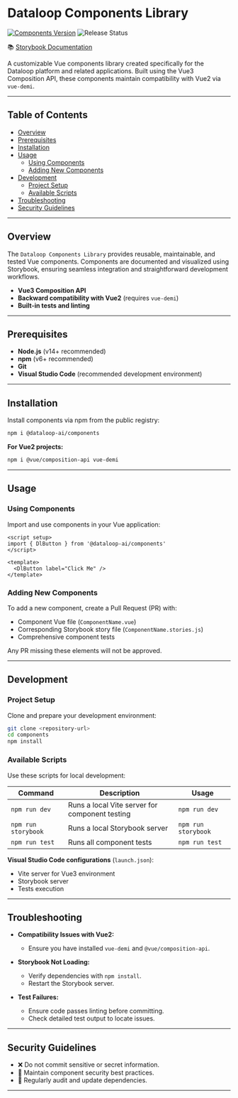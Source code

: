 # **Dataloop Components Library**

[![Components Version](https://img.shields.io/npm/v/@dataloop-ai/components?label=Latest%20Library%20Version)](https://www.npmjs.com/package/@dataloop-ai/components)
![Release Status](https://img.shields.io/badge/Release%20Status-Beta-yellowgreen)

📚 [Storybook Documentation](https://dataloop-ai.github.io/components/)

A customizable Vue components library created specifically for the Dataloop platform and related applications. Built using the Vue3 Composition API, these components maintain compatibility with Vue2 via `vue-demi`.

---

## **Table of Contents**

- [Overview](#overview)
- [Prerequisites](#prerequisites)
- [Installation](#installation)
- [Usage](#usage)
  - [Using Components](#using-components)
  - [Adding New Components](#adding-new-components)
- [Development](#development)
  - [Project Setup](#project-setup)
  - [Available Scripts](#available-scripts)
- [Troubleshooting](#troubleshooting)
- [Security Guidelines](#security-guidelines)

---

## **Overview**

The `Dataloop Components Library` provides reusable, maintainable, and tested Vue components. Components are documented and visualized using Storybook, ensuring seamless integration and straightforward development workflows.

- **Vue3 Composition API**
- **Backward compatibility with Vue2** (requires `vue-demi`)
- **Built-in tests and linting**

---

## **Prerequisites**

- **Node.js** (v14+ recommended)
- **npm** (v6+ recommended)
- **Git**
- **Visual Studio Code** (recommended development environment)

---

## **Installation**

Install components via npm from the public registry:

```bash
npm i @dataloop-ai/components
```

**For Vue2 projects:**

```bash
npm i @vue/composition-api vue-demi
```

---

## **Usage**

### **Using Components**

Import and use components in your Vue application:

```vue
<script setup>
import { DlButton } from '@dataloop-ai/components'
</script>

<template>
  <DlButton label="Click Me" />
</template>
```

### **Adding New Components**

To add a new component, create a Pull Request (PR) with:

- Component Vue file (`ComponentName.vue`)
- Corresponding Storybook story file (`ComponentName.stories.js`)
- Comprehensive component tests

Any PR missing these elements will not be approved.

---

## **Development**

### **Project Setup**

Clone and prepare your development environment:

```bash
git clone <repository-url>
cd components
npm install
```

### **Available Scripts**

Use these scripts for local development:

| Command                | Description                                      | Usage                   |
|------------------------|--------------------------------------------------|-------------------------|
| `npm run dev`          | Runs a local Vite server for component testing   | `npm run dev`           |
| `npm run storybook`    | Runs a local Storybook server                    | `npm run storybook`     |
| `npm run test`         | Runs all component tests                         | `npm run test`          |

**Visual Studio Code configurations** (`launch.json`):

- Vite server for Vue3 environment
- Storybook server
- Tests execution

---

## **Troubleshooting**

- **Compatibility Issues with Vue2:**
  - Ensure you have installed `vue-demi` and `@vue/composition-api`.

- **Storybook Not Loading:**
  - Verify dependencies with `npm install`.
  - Restart the Storybook server.

- **Test Failures:**
  - Ensure code passes linting before committing.
  - Check detailed test output to locate issues.

---

## **Security Guidelines**

- ❌ Do not commit sensitive or secret information.
- 📌 Maintain component security best practices.
- 🔐 Regularly audit and update dependencies.

---